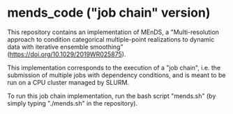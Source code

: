 # mends_code ("job chain" version)

This repository contains an implementation of MEnDS, a "Multi-resolution approach to condition categorical multiple-point realizations to dynamic data with iterative ensemble smoothing" (https://doi.org/10.1029/2019WR025875).

This implementation corresponds to the execution of a "job chain", i.e. the submission of multiple jobs with dependency conditions, and is meant to be run on a CPU cluster managed by SLURM.

To run this job chain implementation, run the bash script "mends.sh" (by simply typing "./mends.sh" in the repository).

